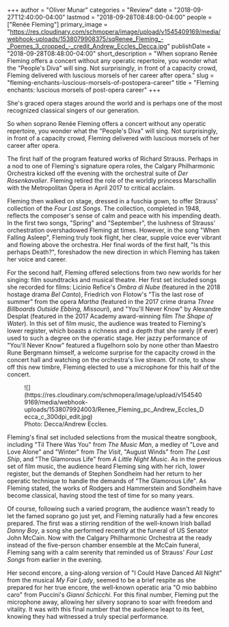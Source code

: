 +++
author = "Oliver Munar"
categories = "Review"
date = "2018-09-27T12:40:00-04:00"
lastmod = "2018-09-28T08:48:00-04:00"
people = ["Renée Fleming"]
primary_image = "https://res.cloudinary.com/schmopera/image/upload/v1545409169/media/webhook-uploads/1538079908375/sqRenee_Fleming_-_Poemes_3_cropped_-_credit_Andrew_Eccles_Decca.jpg"
publishDate = "2018-09-28T08:48:00-04:00"
short_description = "When soprano Renée Fleming offers a concert without any operatic repertoire, you wonder what the &quot;People&#039;s Diva&quot; will sing. Not surprisingly, in front of a capacity crowd, Fleming delivered with luscious morsels of her career after opera."
slug = "fleming-enchants-luscious-morsels-of-postopera-career"
title = "Fleming enchants: luscious morsels of post-opera career"
+++

She's graced opera stages around the world and is perhaps one of the most recognized classical singers of our generation.

So when soprano Renée Fleming offers a concert without any operatic repertoire, you wonder what the "People's Diva" will sing. Not surprisingly, in front of a capacity crowd, Fleming delivered with luscious morsels of her career after opera.

The first half of the program featured works of Richard Strauss. Perhaps in a nod to one of Fleming's signature opera roles, the Calgary Philharmonic Orchestra kicked off the evening with the orchestral suite of *Der Rosenkavalier*. Fleming retired the role of the worldly princess Marschallin with the Metropolitan Opera in April 2017 to critical acclaim.

Fleming then walked on stage, dressed in a fuschia gown, to offer Strauss' collection of the *Four Last Songs*. The collection, completed in 1948, reflects the composer's sense of calm and peace with his impending death. In the first two songs, "Spring" and "September", the lushness of Strauss' orchestration overshadowed Fleming at times. However, in the song "When Falling Asleep", Fleming truly took flight, her clear, supple voice ever vibrant and flowing above the orchestra. Her final words of the first half, "Is this perhaps Death?", foreshadow the new direction in which Fleming has taken her voice and career.

For the second half, Fleming offered selections from two new worlds for her singing: film soundtracks and musical theatre. Her first set included songs she recorded for films: Licinio Refice's *Ombra di Nube* (featured in the 2018 hostage drama *Bel Canto*), Friedrich von Flotow's "Tis the last rose of summer" from the opera *Martha* (featured in the 2017 crime drama *Three Billboards Outside Ebbing, Missouri*), and "You'll Never Know" by Alexandre Desplat (featured in the 2017 Academy award-winning film *The Shape of Water*). In this set of film music, the audience was treated to Fleming's lower register, which boasts a richness and a depth that she rarely (if ever) used to such a degree on the operatic stage. Her jazzy performance of "You'll Never Know" featured a flugelhorn solo by none other than Maestro Rune Bergmann himself, a welcome surprise for the capacity crowd in the concert hall and watching on the orchestra's live stream. Of note, to show off this new timbre, Fleming elected to use a microphone for this half of the concert.

<figure data-type="image">
![](https://res.cloudinary.com/schmopera/image/upload/v1545409169/media/webhook-uploads/1538079924003/Renee_Fleming_pc_Andrew_Eccles_Decca_c_300dpi_edit.jpg)
<figcaption>Photo: Decca/Andrew Eccles.</figcaption>
</figure>

Fleming's final set included selections from the musical theatre songbook, including "Til There Was You" from *The Music Man*, a medley of "Love and Love Alone" and "Winter" from *The Visit*, "August Winds" from *The Last Ship*, and "The Glamorous Life" from *A Little Night Music*. As in the previous set of film music, the audience heard Fleming sing with her rich, lower register, but the demands of Stephen Sondheim had her return to her operatic technique to handle the demands of "The Glamorous Life". As Fleming stated, the works of Rodgers and Hammerstein and Sondheim have become classical, having stood the test of time for so many years.

Of course, following such a varied program, the audience wasn't ready to let the famed soprano go just yet, and Fleming naturally had a few encores prepared. The first was a stirring rendition of the well-known Irish ballad *Danny Boy*, a song she performed recently at the funeral of US Senator John McCain. Now with the Calgary Philharmonic Orchestra at the ready instead of the five-person chamber ensemble at the McCain funeral, Fleming sang with a calm serenity that reminded us of Strauss' *Four Last Songs* from earlier in the evening.

Her second encore, a sing-along version of "I Could Have Danced All Night" from the musical *My Fair Lady*, seemed to be a brief respite as she prepared for her true encore, the well-known operatic aria "O mio babbino caro" from Puccini's *Gianni Schicchi*. For this final number, Fleming put the microphone away, allowing her silvery soprano to soar with freedom and vitality. It was with this final number that the audience leapt to its feet, knowing they had witnessed a truly special performance.
